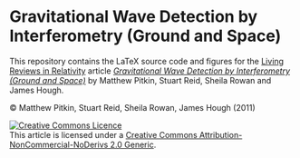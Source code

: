 # Gravitational Wave Detection by Interferometry (Ground and Space)

This repository contains the LaTeX source code and figures for the [Living Reviews in Relativity]() article
_[Gravitational Wave Detection by Interferometry (Ground and Space)](http://www.livingreviews.org/lrr-2011-5)_ by Matthew Pitkin, Stuart Reid, Sheila Rowan
and James Hough.


&copy; Matthew Pitkin, Stuart Reid, Sheila Rowan, James Hough (2011)

<a rel="license" href="http://creativecommons.org/licenses/by-nc-nd/2.0/"><img alt="Creative Commons Licence" style="border-width:0" src="https://i.creativecommons.org/l/by-nc-nd/2.0/88x31.png" /></a><br />This article is licensed under a <a rel="license" href="http://creativecommons.org/licenses/by-nc-nd/2.0/">Creative Commons Attribution-NonCommercial-NoDerivs 2.0 Generic</a>.
